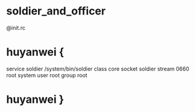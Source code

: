 soldier_and_officer
===================

@init.rc

# huyanwei {
service soldier /system/bin/soldier
class core
socket soldier stream 0660 root system
user root
group root
# huyanwei }
